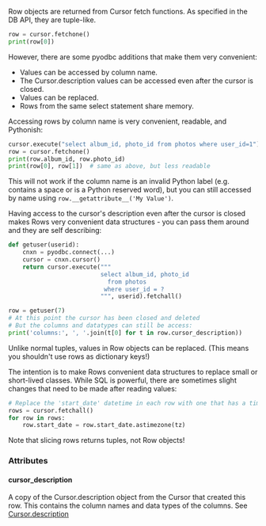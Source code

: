 Row objects are returned from Cursor fetch functions. As specified in the DB API, they are tuple-like.
```python
row = cursor.fetchone()
print(row[0])
```
However, there are some pyodbc additions that make them very convenient:

* Values can be accessed by column name.
* The Cursor.description values can be accessed even after the cursor is closed.
* Values can be replaced.
* Rows from the same select statement share memory.

Accessing rows by column name is very convenient, readable, and Pythonish:
```python
cursor.execute("select album_id, photo_id from photos where user_id=1")
row = cursor.fetchone()
print(row.album_id, row.photo_id)
print(row[0], row[1])  # same as above, but less readable
```
This will not work if the column name is an invalid Python label (e.g. contains a space or is a Python reserved word), but you can still accessed by name using `row.__getattribute__('My Value')`.

Having access to the cursor's description even after the cursor is closed makes Rows very convenient data structures - you can pass them around and they are self describing:
```python
def getuser(userid):
    cnxn = pyodbc.connect(...)
    cursor = cnxn.cursor()
    return cursor.execute("""
                          select album_id, photo_id 
                            from photos
                           where user_id = ?
                          """, userid).fetchall()

row = getuser(7)
# At this point the cursor has been closed and deleted
# But the columns and datatypes can still be access:
print('columns:', ', '.join(t[0] for t in row.cursor_description))
```
Unlike normal tuples, values in Row objects can be replaced. (This means you shouldn't use rows as dictionary keys!)

The intention is to make Rows convenient data structures to replace small or short-lived classes. While SQL is powerful, there are sometimes slight changes that need to be made after reading values:
```python
# Replace the 'start_date' datetime in each row with one that has a time zone.
rows = cursor.fetchall()
for row in rows:
    row.start_date = row.start_date.astimezone(tz)
```
Note that slicing rows returns tuples, not Row objects!


### Attributes
#### cursor_description
A copy of the Cursor.description object from the Cursor that created this row. This contains the column names and data types of the columns. See [Cursor.description](./Cursor#description)
